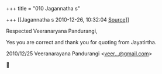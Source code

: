 +++
title = "010 Jagannatha s"

+++
[[Jagannatha s	2010-12-26, 10:32:04 [Source](https://groups.google.com/g/bvparishat/c/AwXm2oTyogM)]]



Respected Veeranaryana Pandurangi,

Yes you are correct and thank you for quoting from Jayatirtha.  
  

2010/12/25 Veeranarayana Pandurangi \<[veer...@gmail.com]()\>



